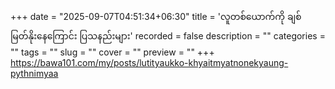 +++
date = "2025-09-07T04:51:34+06:30"
title = 'လူတစ်ယောက်ကို ချစ်မြတ်နိုးနေကြောင်း ပြသနည်းများ'
recorded = false
description = ""
categories = ""
tags = ""
slug = ""
cover = ""
preview = ""
+++
https://bawa101.com/my/posts/lutityaukko-khyaitmyatnonekyaung-pythnimyaa